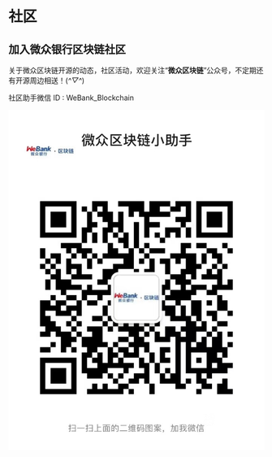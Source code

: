 # 社区


## 加入微众银行区块链社区

关于微众区块链开源的动态，社区活动，欢迎关注“**微众区块链**”公众号，不定期还有开源周边相送！(*^▽^*)

社区助手微信 ID : WeBank_Blockchain

![](../../images/Community/community_assistant.png)
